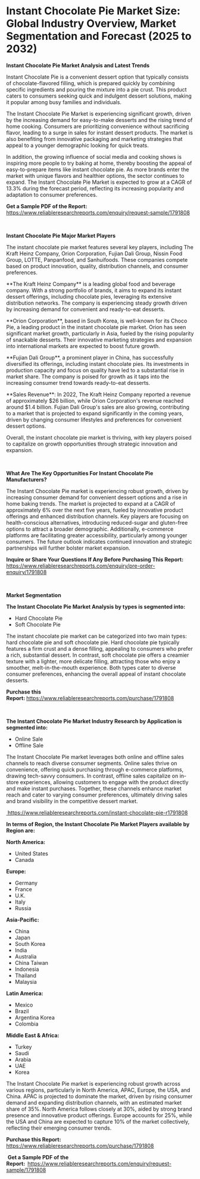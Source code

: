 <p><h1>Instant Chocolate Pie Market Size: Global Industry Overview, Market Segmentation and Forecast (2025 to 2032)</h1></p><p><strong>Instant Chocolate Pie Market Analysis and Latest Trends</strong></p>
<p><p>Instant Chocolate Pie is a convenient dessert option that typically consists of chocolate-flavored filling, which is prepared quickly by combining specific ingredients and pouring the mixture into a pie crust. This product caters to consumers seeking quick and indulgent dessert solutions, making it popular among busy families and individuals.</p><p>The Instant Chocolate Pie Market is experiencing significant growth, driven by the increasing demand for easy-to-make desserts and the rising trend of home cooking. Consumers are prioritizing convenience without sacrificing flavor, leading to a surge in sales for instant dessert products. The market is also benefiting from innovative packaging and marketing strategies that appeal to a younger demographic looking for quick treats.</p><p>In addition, the growing influence of social media and cooking shows is inspiring more people to try baking at home, thereby boosting the appeal of easy-to-prepare items like instant chocolate pie. As more brands enter the market with unique flavors and healthier options, the sector continues to expand. The Instant Chocolate Pie Market is expected to grow at a CAGR of 13.3% during the forecast period, reflecting its increasing popularity and adaptation to consumer preferences.</p></p>
<p><strong>Get a Sample PDF of the Report:&nbsp;</strong> <a href="https://www.reliableresearchreports.com/enquiry/request-sample/1791808?utm_campaign=2853&utm_medium=2&utm_source=Github&utm_content=ia&utm_term=16042025&utm_id=instant-chocolate-pie">https://www.reliableresearchreports.com/enquiry/request-sample/1791808</a></p>
<p>&nbsp;</p>
<p><strong>Instant Chocolate Pie Major Market Players</strong></p>
<p><p>The instant chocolate pie market features several key players, including The Kraft Heinz Company, Orion Corporation, Fujian Dali Group, Nissin Food Group, LOTTE, Panpanfood, and Sanhuifoods. These companies compete based on product innovation, quality, distribution channels, and consumer preferences.</p><p>**The Kraft Heinz Company** is a leading global food and beverage company. With a strong portfolio of brands, it aims to expand its instant dessert offerings, including chocolate pies, leveraging its extensive distribution networks. The company is experiencing steady growth driven by increasing demand for convenient and ready-to-eat desserts.</p><p>**Orion Corporation**, based in South Korea, is well-known for its Choco Pie, a leading product in the instant chocolate pie market. Orion has seen significant market growth, particularly in Asia, fueled by the rising popularity of snackable desserts. Their innovative marketing strategies and expansion into international markets are expected to boost future growth.</p><p>**Fujian Dali Group**, a prominent player in China, has successfully diversified its offerings, including instant chocolate pies. Its investments in production capacity and focus on quality have led to a substantial rise in market share. The company is poised for growth as it taps into the increasing consumer trend towards ready-to-eat desserts.</p><p>**Sales Revenue**: In 2022, The Kraft Heinz Company reported a revenue of approximately $26 billion, while Orion Corporation's revenue reached around $1.4 billion. Fujian Dali Group's sales are also growing, contributing to a market that is projected to expand significantly in the coming years, driven by changing consumer lifestyles and preferences for convenient dessert options.</p><p>Overall, the instant chocolate pie market is thriving, with key players poised to capitalize on growth opportunities through strategic innovation and expansion.</p></p>
<p>&nbsp;</p>
<p><strong>What Are The Key Opportunities For Instant Chocolate Pie Manufacturers?</strong></p>
<p><p>The Instant Chocolate Pie market is experiencing robust growth, driven by increasing consumer demand for convenient dessert options and a rise in home baking trends. The market is projected to expand at a CAGR of approximately 6% over the next five years, fueled by innovative product offerings and enhanced distribution channels. Key players are focusing on health-conscious alternatives, introducing reduced-sugar and gluten-free options to attract a broader demographic. Additionally, e-commerce platforms are facilitating greater accessibility, particularly among younger consumers. The future outlook indicates continued innovation and strategic partnerships will further bolster market expansion.</p></p>
<p><strong>Inquire or Share Your Questions If Any Before Purchasing This Report:</strong> <a href="https://www.reliableresearchreports.com/enquiry/pre-order-enquiry/1791808?utm_campaign=2853&utm_medium=2&utm_source=Github&utm_content=ia&utm_term=16042025&utm_id=instant-chocolate-pie">https://www.reliableresearchreports.com/enquiry/pre-order-enquiry/1791808</a></p>
<p>&nbsp;</p>
<p><strong>Market Segmentation</strong></p>
<p><strong>The Instant Chocolate Pie Market Analysis by types is segmented into:</strong></p>
<p><ul><li>Hard Chocolate Pie</li><li>Soft Chocolate Pie</li></ul></p>
<p><p>The instant chocolate pie market can be categorized into two main types: hard chocolate pie and soft chocolate pie. Hard chocolate pie typically features a firm crust and a dense filling, appealing to consumers who prefer a rich, substantial dessert. In contrast, soft chocolate pie offers a creamier texture with a lighter, more delicate filling, attracting those who enjoy a smoother, melt-in-the-mouth experience. Both types cater to diverse consumer preferences, enhancing the overall appeal of instant chocolate desserts.</p></p>
<p><strong>Purchase this Report:&nbsp;</strong><a href="https://www.reliableresearchreports.com/purchase/1791808?utm_campaign=2853&utm_medium=2&utm_source=Github&utm_content=ia&utm_term=16042025&utm_id=instant-chocolate-pie">https://www.reliableresearchreports.com/purchase/1791808</a></p>
<p>&nbsp;</p>
<p><strong>The Instant Chocolate Pie Market Industry Research by Application is segmented into:</strong></p>
<p><ul><li>Online Sale</li><li>Offline Sale</li></ul></p>
<p><p>The Instant Chocolate Pie market leverages both online and offline sales channels to reach diverse consumer segments. Online sales thrive on convenience, offering quick purchasing through e-commerce platforms, drawing tech-savvy consumers. In contrast, offline sales capitalize on in-store experiences, allowing customers to engage with the product directly and make instant purchases. Together, these channels enhance market reach and cater to varying consumer preferences, ultimately driving sales and brand visibility in the competitive dessert market.</p></p>
<p><a href="https://www.reliableresearchreports.com/instant-chocolate-pie-r1791808?utm_campaign=2853&utm_medium=2&utm_source=Github&utm_content=ia&utm_term=16042025&utm_id=instant-chocolate-pie">&nbsp;https://www.reliableresearchreports.com/instant-chocolate-pie-r1791808</a></p>
<p><strong>In terms of Region, the Instant Chocolate Pie Market Players available by Region are:</strong></p>
<p>
    <p> <strong> North America: </strong>
        <ul>
            <li>United States</li>
            <li>Canada</li>
        </ul>
        </p> 
    <p> <strong> Europe: </strong>
        <ul>
            <li>Germany</li>
            <li>France</li>
            <li>U.K.</li>
            <li>Italy</li>
            <li>Russia</li>
        </ul>
        </p> 
    <p> <strong> Asia-Pacific: </strong>
        <ul>
            <li>China</li>
            <li>Japan</li>
            <li>South Korea</li>
            <li>India</li>
            <li>Australia</li>
            <li>China Taiwan</li>
            <li>Indonesia</li>
            <li>Thailand</li>
            <li>Malaysia</li>
        </ul>
        </p> 
    <p> <strong> Latin America: </strong>
        <ul>
            <li>Mexico</li>
            <li>Brazil</li>
            <li>Argentina Korea</li>
            <li>Colombia</li>
        </ul>
        </p> 
    <p> <strong> Middle East & Africa: </strong>
        <ul>
            <li>Turkey</li>
            <li>Saudi</li>
            <li>Arabia</li>
            <li>UAE</li>
            <li>Korea</li>
        </ul>
    </p>
    </p>
<p><p>The Instant Chocolate Pie market is experiencing robust growth across various regions, particularly in North America, APAC, Europe, the USA, and China. APAC is projected to dominate the market, driven by rising consumer demand and expanding distribution channels, with an estimated market share of 35%. North America follows closely at 30%, aided by strong brand presence and innovative product offerings. Europe accounts for 25%, while the USA and China are expected to capture 10% of the market collectively, reflecting their emerging consumer trends.</p></p>
<p><strong>Purchase this Report: </strong><a href="https://www.reliableresearchreports.com/purchase/1791808?utm_campaign=2853&utm_medium=2&utm_source=Github&utm_content=ia&utm_term=16042025&utm_id=instant-chocolate-pie">https://www.reliableresearchreports.com/purchase/1791808</a></p>
<p>&nbsp;<strong>Get a Sample PDF of the Report:&nbsp;&nbsp;</strong><a href="https://www.reliableresearchreports.com/enquiry/request-sample/1791808?utm_campaign=2853&utm_medium=2&utm_source=Github&utm_content=ia&utm_term=16042025&utm_id=instant-chocolate-pie">https://www.reliableresearchreports.com/enquiry/request-sample/1791808</a></p>
<p><strong></strong></p>
<p><p></p><p></p><p></p></p>